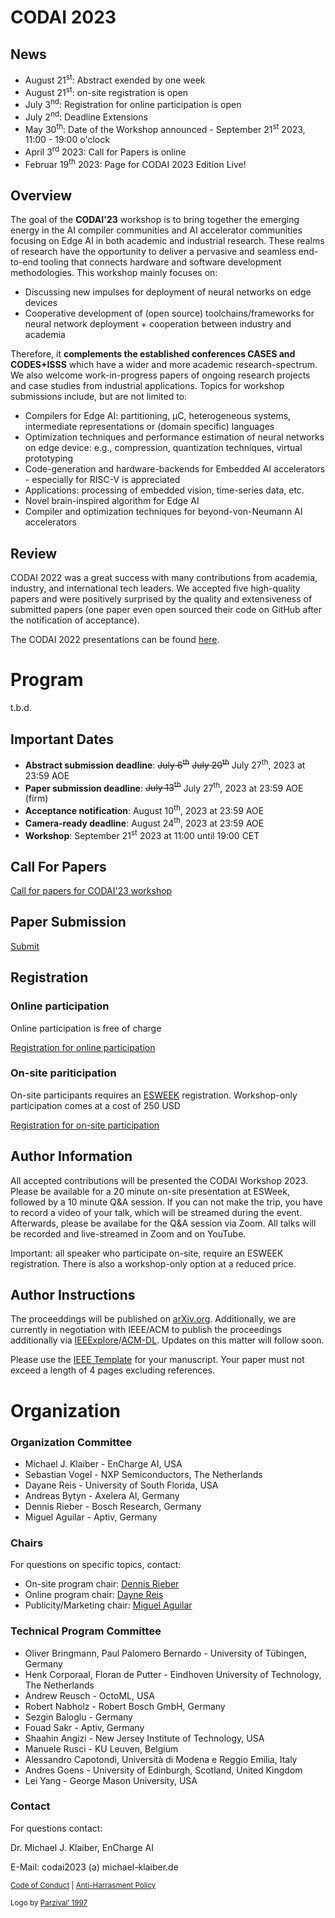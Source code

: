# CODAI 2023

## News
 -  August 21<sup>st</sup>: Abstract exended by one week
 -  August 21<sup>st</sup>: on-site registration is open
 -  July 3<sup>nd</sup>: Registration for online participation is open
 -  July 2<sup>nd</sup>: Deadline Extensions
 -  May 30<sup>th</sup>: Date of the Workshop announced - September 21<sup>st</sup> 2023, 11:00 - 19:00 o'clock
 -  April 3<sup>rd</sup> 2023: Call for Papers is online
 -  Februar 19<sup>th</sup> 2023: Page for CODAI 2023 Edition Live!


## Overview
The goal of the **CODAI'23** workshop is to bring together the emerging energy in the AI compiler communities and AI accelerator communities focusing on Edge AI in both academic and industrial research. These realms of research have the opportunity to deliver a pervasive and seamless end-to-end tooling that connects hardware and software development methodologies. This workshop mainly focuses on:

- Discussing new impulses for deployment of neural networks on edge devices
- Cooperative development of (open source) toolchains/frameworks for neural network deployment + cooperation between industry and academia

Therefore, it **complements the established conferences CASES and CODES+ISSS** which have a wider and more academic research-spectrum.
We also welcome work-in-progress papers of ongoing research projects and case studies from industrial applications.
Topics for workshop submissions include, but are not limited to:

- Compilers for Edge AI: partitioning, µC, heterogeneous systems,  intermediate representations or (domain specific) languages
- Optimization techniques and performance estimation of neural networks on edge device: e.g., compression, quantization techniques, virtual prototyping
- Code-generation and hardware-backends for Embedded AI accelerators - especially for RISC-V is appreciated
- Applications: processing of embedded vision, time-series data, etc.
- Novel brain-inspired algorithm for Edge AI
- Compiler and optimization techniques for beyond-von-Neumann AI accelerators

## Review
CODAI 2022 was a great success with many contributions from academia, industry, and international tech leaders. We accepted five high-quality papers and were positively surprised by the quality and extensiveness of submitted papers (one paper even open sourced their code on GitHub after the notification of acceptance). 

The CODAI 2022 presentations can be found [here](./archive/2022). 

# Program
t.b.d.

## Important Dates
- **Abstract submission deadline**: ~~July 6<sup>th</sup>~~ ~~July 20<sup>th</sup>~~ July 27<sup>th</sup>, 2023 at 23:59 AOE
- **Paper submission deadline**: ~~July 13<sup>th</sup>~~ July 27<sup>th</sup>, 2023 at 23:59 AOE (firm)
- **Acceptance notification**: August 10<sup>th</sup>, 2023 at 23:59 AOE
- **Camera-ready deadline**: August 24<sup>th</sup>, 2023 at 23:59 AOE
- **Workshop**: September 21<sup>st</sup> 2023 at 11:00 until 19:00 CET

## Call For Papers
[Call for papers for CODAI'23 workshop](assets/documents/CODAI23_CFP.pdf)

## Paper Submission
[Submit](https://easychair.org/conferences/?conf=codai2023)

## Registration

### Online participation

Online participation is free of charge

[Registration for online participation](https://forms.gle/Vo6rTqmKRi9BdLBh6)


### On-site pariticipation

On-site participants requires an [ESWEEK](https://www.esweek.org) registration. Workshop-only participation comes at a cost of 250 USD

[Registration for on-site participation](https://web.cvent.com/event/f890240c-2c3c-4001-8a6f-0321dab18935/summary) 

## Author Information

All accepted contributions will be presented the CODAI Workshop 2023. Please be available for a 20 minute on-site presentation at ESWeek, followed by a 10 minute Q&A session. 
If you can not make the trip, you have to record a video of your talk, which will be streamed during the event. Afterwards, please be availabe for the Q&A session via Zoom.
All talks will be recorded and live-streamed in Zoom and on YouTube.

Important: all speaker who participate on-site, require an ESWEEK registration. There is also a workshop-only option at a reduced price.


## Author Instructions

The proceeddings will be published on [arXiv.org](https://arxiv.org/). Additionally, we are currently in negotiation with IEEE/ACM to publish the proceedings additionally via [IEEExplore](https://ieeexplore.ieee.org)/[ACM-DL](https://dl.acm.org/). Updates on this matter will follow soon.

Please use the [IEEE Template](https://www.ieee.org/conferences/publishing/templates.html) for your manuscript. Your paper must not exceed a length of 4 pages excluding references.

# Organization
### Organization Committee

* Michael J. Klaiber - EnCharge AI, USA
* Sebastian Vogel - NXP Semiconductors, The Netherlands 
* Dayane Reis - University of South Florida, USA
* Andreas Bytyn - Axelera AI, Germany
* Dennis Rieber - Bosch Research, Germany
* Miguel Aguilar -  Aptiv, Germany

### Chairs
For questions on specific topics, contact:
* On-site program chair: [Dennis Rieber](https://www.linkedin.com/in/dennis-sebastian-rieber-5521a614a) 
* Online program chair: [Dayne Reis](https://www.linkedin.com/in/dayanereis/)
* Publicity/Marketing chair: [Miguel Aguilar](https://www.linkedin.com/in/miguelaguilar/)


### Technical Program Committee
* Oliver Bringmann, Paul Palomero Bernardo - University of Tübingen, Germany
* Henk Corporaal, Floran de Putter - Eindhoven University of Technology, The Netherlands
* Andrew Reusch - OctoML, USA
* Robert Nabholz - Robert Bosch GmbH, Germany
* Sezgin Baloglu - Germany
* Fouad Sakr - Aptiv, Germany 
* Shaahin Angizi - New Jersey Institute of Technology, USA
* Manuele Rusci - KU Leuven, Belgium
* Alessandro Capotondi, Università di Modena e Reggio Emilia, Italy
* Andres Goens - University of Edinburgh, Scotland, United Kingdom
* Lei Yang - George Mason University, USA 



### Contact

For questions contact:

Dr. Michael J. Klaiber, EnCharge AI

E-Mail: codai2023 (a) michael-klaiber.de



 <sub>[Code of Conduct](https://www.apache.org/foundation/policies/conduct.html) | [Anti-Harrasment Policy](https://apache.org/foundation/policies/anti-harassment.html)  </sub>

 <sub> Logo by <a href="https://www.flaticon.com/authors/parzival-1997" title="Logo">Parzival’ 1997</a>  </sub>
